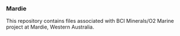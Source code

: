 ### Mardie
This repository contains files associated with BCI Minerals/O2 Marine project at Mardie, Western Australia.

